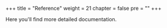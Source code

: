 +++
title = "Reference"
weight = 21
chapter = false
pre = ""
+++

Here you'll find more detailed documentation.
